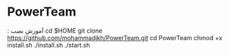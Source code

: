 # PowerTeam
: آموزش نصب
cd $HOME
git clone https://github.com/mohammadjkh/PowerTeam.git
cd PowerTeam
chmod +x install.sh
./install.sh
./start.sh
